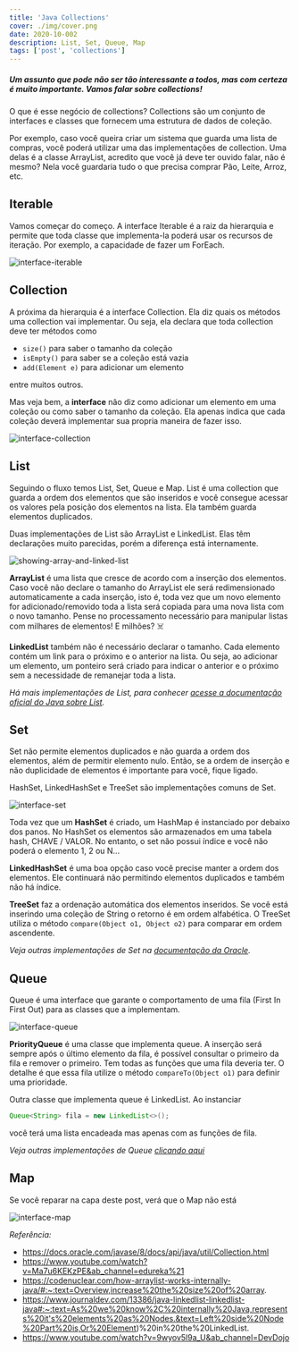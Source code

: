 ```yaml
---
title: 'Java Collections'
cover: ./img/cover.png
date: 2020-10-002
description: List, Set, Queue, Map
tags: ['post', 'collections']
---
```


##### Um assunto que pode não ser tão interessante a todos, mas com certeza é muito importante. Vamos falar sobre collections!

O que é esse negócio de collections? Collections são um conjunto de interfaces e classes que fornecem uma estrutura de dados de coleção.

Por exemplo, caso você queira criar um sistema que guarda uma lista de compras, você poderá utilizar uma das implementações de collection. Uma delas é a classe ArrayList, acredito que você já deve ter ouvido falar, não é mesmo? Nela você guardaria tudo o que precisa comprar Pão, Leite, Arroz, etc.

## Iterable

Vamos começar do começo. A interface Iterable é a raiz da hierarquia e permite que toda classe que implementa-la poderá usar os recursos de iteração. Por exemplo, a capacidade de fazer um ForEach.

![interface-iterable](img/iterable.png)

## Collection

A próxima da hierarquia é a interface Collection. Ela diz quais os métodos uma collection vai implementar. Ou seja, ela declara que toda collection deve ter métodos como
- ``size()`` para saber o tamanho da coleção
- ``isEmpty()`` para saber se a coleção está vazia
- ``add(Element e)`` para adicionar um elemento

entre muitos outros.

Mas veja bem, a **interface** não diz como adicionar um elemento em uma coleção ou como saber o tamanho da coleção. Ela apenas indica que cada coleção deverá implementar sua propria maneira de fazer isso.

![interface-collection](img/collection.png)

## List

Seguindo o fluxo temos List, Set, Queue e Map. List é uma collection que guarda a ordem dos elementos que são inseridos e você consegue acessar os valores pela posição dos elementos na lista. Ela também guarda elementos duplicados.

Duas implementações de List são ArrayList e LinkedList. Elas têm declarações muito parecidas, porém a diferença está internamente.

![showing-array-and-linked-list](img/array-linked-list.png)

**ArrayList** é uma lista que cresce de acordo com a inserção dos elementos. Caso você não declare o tamanho do ArrayList ele será redimensionado automaticamente a cada inserção, isto é, toda vez que um novo elemento for adicionado/removido toda a lista será copiada para uma nova lista com o novo tamanho. Pense no processamento necessário para manipular listas com milhares de elementos! E milhões? ☠️

**LinkedList** também não é necessário declarar o tamanho. Cada elemento contém um link para o próximo e o anterior na lista. Ou seja, ao adicionar um elemento, um ponteiro será criado para indicar o anterior e o próximo sem a necessidade de remanejar toda a lista.

*Há mais implementações de List, para conhecer [acesse a documentação oficial do Java sobre List](https://docs.oracle.com/javase/8/docs/api/java/util/List.html).*

## Set

Set não permite elementos duplicados e não guarda a ordem dos elementos, além de permitir elemento nulo. Então, se a ordem de inserção e não duplicidade de elementos é importante para você, fique ligado.

HashSet, LinkedHashSet e TreeSet são implementações comuns de Set.

![interface-set](img/set.png)

Toda vez que um **HashSet** é criado, um HashMap é instanciado por debaixo dos panos. No HashSet os elementos são armazenados em uma tabela hash, CHAVE / VALOR. No entanto, o set não possui índice e você não poderá o elemento 1, 2 ou N...

**LinkedHashSet** é uma boa opção caso você precise manter a ordem dos elementos. Ele continuará não permitindo elementos duplicados e também não há índice.

**TreeSet** faz a ordenação automática dos elementos inseridos. Se você está inserindo uma coleção de String o retorno é em ordem alfabética. O TreeSet utiliza o método ``compare(Object o1, Object o2)`` para comparar em ordem ascendente.

*Veja outras implementações de Set na [documentação da Oracle](https://docs.oracle.com/javase/8/docs/api/java/util/Set.html).*

## Queue

Queue é uma interface que garante o comportamento de uma fila (First In First Out) para as classes que a implementam.

![interface-queue](img/queue.png)

**PriorityQueue** é uma classe que implementa queue. A inserção será sempre após o último elemento da fila, é possível consultar o primeiro da fila e remover o primeiro. Tem todas as funções que uma fila deveria ter. O detalhe é que essa fila utilize o método ``compareTo(Object o1)`` para definir uma prioridade.

Outra classe que implementa queue é LinkedList. Ao instanciar
```java 
Queue<String> fila = new LinkedList<>();
```
você terá uma lista encadeada mas apenas com as funções de fila.

*Veja outras implementações de Queue [clicando aqui](https://docs.oracle.com/javase/8/docs/api/java/util/Queue.html)*

## Map

Se você reparar na capa deste post, verá que o Map não está 

![interface-map](img/map.png)

*Referência:*
- https://docs.oracle.com/javase/8/docs/api/java/util/Collection.html
- https://www.youtube.com/watch?v=Ma7u6KEKzPE&ab_channel=edureka%21
- https://codenuclear.com/how-arraylist-works-internally-java/#:~:text=Overview,increase%20the%20size%20of%20array.
- https://www.journaldev.com/13386/java-linkedlist-linkedlist-java#:~:text=As%20we%20know%2C%20internally%20Java,represents%20it's%20elements%20as%20Nodes.&text=Left%20side%20Node%20Part%20is,Or%20Element)%20in%20the%20LinkedList.
- https://www.youtube.com/watch?v=9wyov5l9a_U&ab_channel=DevDojo